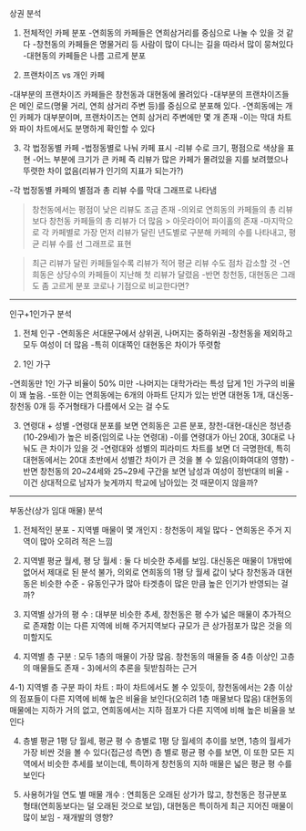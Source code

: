 상권 분석

1) 전체적인 카페 분포
-연희동의 카페들은 연희삼거리를 중심으로 나눌 수 있을 것 같다
-창천동의 카페들은 명물거리 등 사람이 많이 다니는 길을 따라서 많이 뭉쳐있다
-대현동의 카페들은 나름 고르게 분포

2) 프랜차이즈 vs 개인 카페

-대부분의 프랜차이즈 카페들은 창천동과 대현동에 몰려있다
-대부분의 프랜차이즈들은 메인 로드(명물 거리, 연희 삼거리 주변 등)를 중심으로 분포해 있다.
-연희동에는 개인 카페가 대부분이며, 프랜차이즈는 연희 삼거리 주변에만 몇 개 존재
-이는 막대 차트와 파이 차트에서도 분명하게 확인할 수 있다

3) 각 법정동별 카페
-법정동별로 나눠 카페 표시
-리뷰 수로 크기, 평점으로 색상을 표현
-어느 부분에 크기가 큰 카페 즉 리뷰가 많은 카페가 몰려있을 지를 보려했으나 뚜렷한 차이 없음(리뷰가 인기의 지표가 되는가?)

-각 법정동별 카페의 별점과 총 리뷰 수를 막대 그래프로 나타냄
>창천동에서는 평점이 낮은 리뷰도 조금 존재
-의외로 연희동의 카페들의 총 리뷰보다 창천동 카페들의 총 리뷰가 더 많음 > 아웃라이어 파이홀의 존재
-마지막으로 각 카페별로 가장 먼저 리뷰가 달린 년도별로 구분해 카페의 수를 나타내고, 평균 리뷰 수를 선 그래프로 표현

>최근 리뷰가 달린 카페들일수록 리뷰가 적어 평균 리뷰 수도 점차 감소할 것
-연희동은 상당수의 카페들이 지난해 첫 리뷰가 달렸음
-반면 창천동, 대현동은 그래도 좀 고르게 분포
>코로나 기점으로 비교한다면?

***************************************************************************************************************************

인구+1인가구 분석

1) 전체 인구
-연희동은 서대문구에서 상위권, 나머지는 중하위권
-창천동을 제외하고 모두 여성이 더 많음
-특히 이대쪽인 대현동은 차이가 뚜렷함

2) 1인 가구 

-연희동만 1인 가구 비율이 50% 미만
-나머지는 대학가라는 특성 답게 1인 가구의 비율이 꽤 높음. 
-또한 이는 연희동에는 6개의 아파트 단지가 있는 반면 대현동 1개, 대신동-창천동 0개 등 주거형태가 다름에서 오는 걸 수도

3) 연령대 + 성별
-연령대 분포를 보면 연희동은 고른 분포, 창천-대현-대신은 청년층(10-29세)가 높은 비중(임의로 나눈 연령대)
-이를 연령대가 아닌 20대, 30대로 나눠도 큰 차이가 있을 것
-연령대와 성별의 피라미드 차트를 보면 더 극명한데, 특히 대현동에서는 20대 초반에서 성별간 차이가 큰 것을 볼 수 있음(이화여대의 영향)
-반면 창천동의 20~24세와 25~29세 구간을 보면 남성과 여성이 정반대의 비율 - 이건 상대적으로 남자가 늦게까지 학교에 남아있는 것 때문이지 않을까?

***************************************************************************************************************************
부동산(상가 임대 매물) 분석

1) 전체적인 분포 - 지역별 매물이 몇 개인지
: 창천동이 제일 많다 - 연희동은 주거 지역이 많아 오히려 적은 느낌

2) 지역별 평균 월세, 평 당 월세
: 둘 다 비슷한 추세를 보임. 대신동은 매물이 1개밖에 없어서 제대로 된 분석 불가, 의외로 연희동의 1평 당 월세 값이 낮다
창천동과 대현동은 비슷한 수준 - 유동인구가 많아 타겟층이 많은 만큼 높은 인기가 반영되는 걸까?

3) 지역별 상가의 평 수
: 대부분 비슷한 추세, 창천동은 평 수가 넓은 매물이 추가적으로 존재함
이는 다른 지역에 비해 주거지역보다 규모가 큰 상가점포가 많은 것을 의미할지도

4) 지역별 층 구분
: 모두 1층의 매물이 가장 많음.
창천동의 매물들 중 4층 이상인 고층의 매물들도 존재 - 3)에서의 추론을 뒷받침하는 근거

4-1) 지역별 층 구분 파이 차트
: 파이 차트에서도 볼 수 있듯이, 창천동에서는 2층 이상의 점포들이 다른 지역에 비해 높은 비율을 보인다(오히려 1층 매물보다 많음)
대현동의 매물에는 지하가 거의 없고, 연희동에서는 지하 점포가 다른 지역에 비해 높은 비율을 보인다

4) 층별 평균 1평 당 월세, 평균 평 수
층별로 1평 당 월세의 추이를 보면, 1층의 월세가 가장 비싼 것을 볼 수 있다(접근성 측면)
층 별로 평균 평 수를 보면, 이 또한 모든 지역에서 비슷한 추세를 보이는데, 특이하게 창천동의 지하 매물은 넓은 평균 평 수를 보인다

5) 사용허가일 연도 별 매물 개수
: 연희동은 오래된 상가가 많고, 창천동은 정규분포 형태(연희동보다는 덜 오래된 것으로 보임), 대현동은 특이하게 최근 지어진 매물이 많이 보임 - 재개발의 영향?

